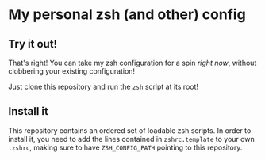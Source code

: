 # My personal zsh (and other) config

## Try it out!

That's right! You can take my zsh configuration for a spin _right now_, without clobbering your existing configuration!

Just clone this repository and run the `zsh` script at its root!

## Install it

This repository contains an ordered set of loadable zsh scripts. In order to install it, you need to add the lines contained in `zshrc.template` to your own `.zshrc`, making sure to have `ZSH_CONFIG_PATH` pointing to this repository.
